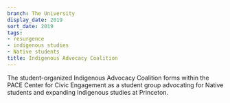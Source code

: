 ```yaml
---
branch: The University
display_date: 2019
sort_date: 2019
tags:
- resurgence
- indigenous studies
- Native students
title: Indigenous Advocacy Coalition
---
```


The student-organized Indigenous Advocacy Coalition forms within the PACE Center for Civic Engagement as a student group advocating for Native students and expanding Indigenous studies at Princeton.
